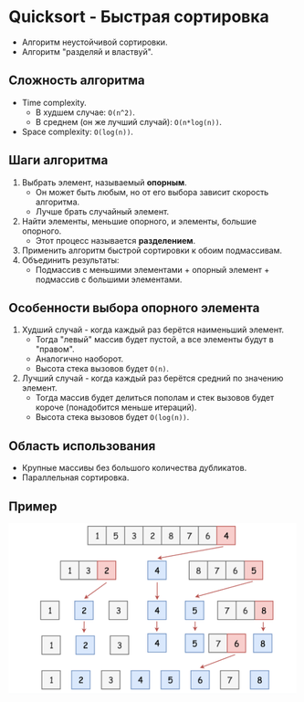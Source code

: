 # Quicksort - Быстрая сортировка

- Алгоритм неустойчивой сортировки.
- Алгоритм "разделяй и властвуй".

## Сложность алгоритма

- Time complexity.
  - В худшем случае: `O(n^2)`.
  - В среднем (он же лучший случай): `O(n*log(n))`.
- Space complexity: `O(log(n))`.

## Шаги алгоритма

1. Выбрать элемент, называемый **опорным**.
   - Он может быть любым, но от его выбора зависит скорость алгоритма.
   - Лучше брать случайный элемент.
2. Найти элементы, меньшие опорного, и элементы, большие опорного.
   - Этот процесс называется **разделением**.
3. Применить алгоритм быстрой сортировки к обоим подмассивам.
4. Объединить результаты:
   - Подмассив с меньшими элементами + опорный элемент + подмассив с большими элементами.

## Особенности выбора опорного элемента

1. Худший случай - когда каждый раз берётся наименьший элемент.
   - Тогда "левый" массив будет пустой, а все элементы будут в "правом".
   - Аналогично наоборот.
   - Высота стека вызовов будет `O(n)`.
2. Лучший случай - когда каждый раз берётся средний по значению элемент.
   - Тогда массив будет делиться пополам и стек вызовов будет короче (понадобится меньше итераций).
   - Высота стека вызовов будет `O(log(n))`.

## Область использования

- Крупные массивы без большого количества дубликатов.
- Параллельная сортировка.

## Пример

![](Quicksort.png)
